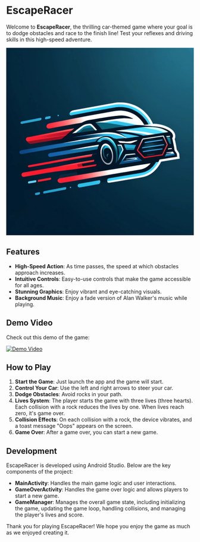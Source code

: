 # EscapeRacer

Welcome to **EscapeRacer**, the thrilling car-themed game where your goal is to dodge obstacles and race to the finish line! Test your reflexes and driving skills in this high-speed adventure.

![Logo](app/src/main/res/drawable/logo.png)

## Features

- **High-Speed Action**: As time passes, the speed at which obstacles approach increases.
- **Intuitive Controls**: Easy-to-use controls that make the game accessible for all ages.
- **Stunning Graphics**: Enjoy vibrant and eye-catching visuals.
- **Background Music**: Enjoy a fade version of Alan Walker's music while playing.

## Demo Video

Check out this demo of the game:

[![Demo Video](https://img.youtube.com/vi/bLqI_fGSByI/0.jpg)](https://www.youtube.com/watch?v=bLqI_fGSByI)


## How to Play

1. **Start the Game**: Just launch the app and the game will start.
2. **Control Your Car**: Use the left and right arrows to steer your car.
3. **Dodge Obstacles**: Avoid rocks in your path.
4. **Lives System**: The player starts the game with three lives (three hearts). Each collision with a rock reduces the lives by one. When lives reach zero, it's game over.
5. **Collision Effects**: On each collision with a rock, the device vibrates, and a toast message "Oops" appears on the screen.
6. **Game Over**: After a game over, you can start a new game.

## Development

EscapeRacer is developed using Android Studio. Below are the key components of the project:

- **MainActivity**: Handles the main game logic and user interactions.
- **GameOverActivity**: Handles the game over logic and allows players to start a new game.
- **GameManager**: Manages the overall game state, including initializing the game, updating the game loop, handling collisions, and managing the player's lives and score.

Thank you for playing EscapeRacer! We hope you enjoy the game as much as we enjoyed creating it.
